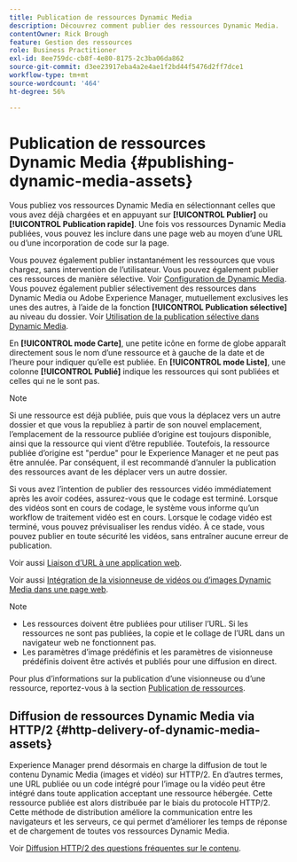 ```yaml
---
title: Publication de ressources Dynamic Media
description: Découvrez comment publier des ressources Dynamic Media.
contentOwner: Rick Brough
feature: Gestion des ressources
role: Business Practitioner
exl-id: 8ee759dc-cb8f-4e80-8175-2c3ba06da862
source-git-commit: d3ee23917eba4a2e4ae1f2bd44f5476d2ff7dce1
workflow-type: tm+mt
source-wordcount: '464'
ht-degree: 56%

---
```


# Publication de ressources Dynamic Media {#publishing-dynamic-media-assets}

Vous publiez vos ressources Dynamic Media en sélectionnant celles que vous avez déjà chargées et en appuyant sur **[!UICONTROL Publier]** ou **[!UICONTROL Publication rapide]**. Une fois vos ressources Dynamic Media publiées, vous pouvez les inclure dans une page web au moyen d’une URL ou d’une incorporation de code sur la page.

Vous pouvez également publier instantanément les ressources que vous chargez, sans intervention de l’utilisateur. Vous pouvez également publier ces ressources de manière sélective. Voir [Configuration de Dynamic Media](config-dm.md). Vous pouvez également publier sélectivement des ressources dans Dynamic Media ou Adobe Experience Manager, mutuellement exclusives les unes des autres, à l’aide de la fonction **[!UICONTROL Publication sélective]** au niveau du dossier. Voir [Utilisation de la publication sélective dans Dynamic Media](/help/assets/dynamic-media/selective-publishing.md).

En **[!UICONTROL mode Carte]**, une petite icône en forme de globe apparaît directement sous le nom d’une ressource et à gauche de la date et de l’heure pour indiquer qu’elle est publiée. En **[!UICONTROL mode Liste]**, une colonne **[!UICONTROL Publié]** indique les ressources qui sont publiées et celles qui ne le sont pas.

>[!NOTE]
>
>Si une ressource est déjà publiée, puis que vous la déplacez vers un autre dossier et que vous la republiez à partir de son nouvel emplacement, l’emplacement de la ressource publiée d’origine est toujours disponible, ainsi que la ressource qui vient d’être republiée. Toutefois, la ressource publiée d’origine est &quot;perdue&quot; pour le Experience Manager et ne peut pas être annulée. Par conséquent, il est recommandé d’annuler la publication des ressources avant de les déplacer vers un autre dossier.

Si vous avez l’intention de publier des ressources vidéo immédiatement après les avoir codées, assurez-vous que le codage est terminé. Lorsque des vidéos sont en cours de codage, le système vous informe qu’un workflow de traitement vidéo est en cours. Lorsque le codage vidéo est terminé, vous pouvez prévisualiser les rendus vidéo. À ce stade, vous pouvez publier en toute sécurité les vidéos, sans entraîner aucune erreur de publication.

Voir aussi [Liaison d’URL à une application web](linking-urls-to-yourwebapplication.md).

Voir aussi [Intégration de la visionneuse de vidéos ou d’images Dynamic Media dans une page web](embed-code.md).

>[!NOTE]
>
>* Les ressources doivent être publiées pour utiliser l’URL. Si les ressources ne sont pas publiées, la copie et le collage de l’URL dans un navigateur web ne fonctionnent pas.
>* Les paramètres d’image prédéfinis et les paramètres de visionneuse prédéfinis doivent être activés et publiés pour une diffusion en direct.

>



Pour plus d’informations sur la publication d’une visionneuse ou d’une ressource, reportez-vous à la section [Publication de ressources](/help/assets/manage-digital-assets.md).

## Diffusion de ressources Dynamic Media via HTTP/2  {#http-delivery-of-dynamic-media-assets}

Experience Manager prend désormais en charge la diffusion de tout le contenu Dynamic Media (images et vidéo) sur HTTP/2. En d’autres termes, une URL publiée ou un code intégré pour l’image ou la vidéo peut être intégré dans toute application acceptant une ressource hébergée. Cette ressource publiée est alors distribuée par le biais du protocole HTTP/2. Cette méthode de distribution améliore la communication entre les navigateurs et les serveurs, ce qui permet d’améliorer les temps de réponse et de chargement de toutes vos ressources Dynamic Media.

Voir [Diffusion HTTP/2 des questions fréquentes sur le contenu](/help/assets/dynamic-media/http2faq.md).

<!--this md file used to reside under sites-administering-->
